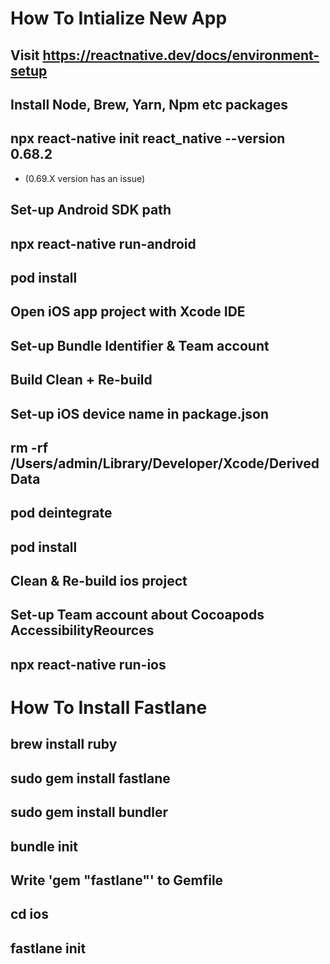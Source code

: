 # How To Intialize New App
## Visit https://reactnative.dev/docs/environment-setup 
## Install Node, Brew, Yarn, Npm etc packages
## npx react-native init react_native --version 0.68.2
- (0.69.X version has an issue)
## Set-up Android SDK path
## npx react-native run-android
## pod install
## Open iOS app project with Xcode IDE
## Set-up Bundle Identifier & Team account 
## Build Clean + Re-build
## Set-up iOS device name in package.json
## rm -rf /Users/admin/Library/Developer/Xcode/DerivedData
## pod deintegrate
## pod install
## Clean & Re-build ios project
## Set-up Team account about Cocoapods AccessibilityReources 
## npx react-native run-ios

# How To Install Fastlane
## brew install ruby
## sudo gem install fastlane
## sudo gem install bundler
## bundle init
## Write 'gem "fastlane"' to Gemfile
## cd ios
## fastlane init

